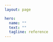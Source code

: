 ```yaml
---
layout: page

hero:
  name: ""
  text: ""
  tagline: reference
---
```

<div class="sekuai" style="background: #FFFFCC;" data-date="#FFFFCC"></div>

<div class="sekuai" style="background: #CCFFFF;" data-date="#CCFFFF"></div>
